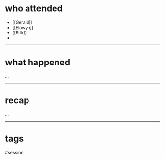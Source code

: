 # who attended

- [[Gerald]]
- [[Elowyn]]
- [[Etlir]]
- 

---
# what happened

...

---
# recap

...

---
# tags

#session